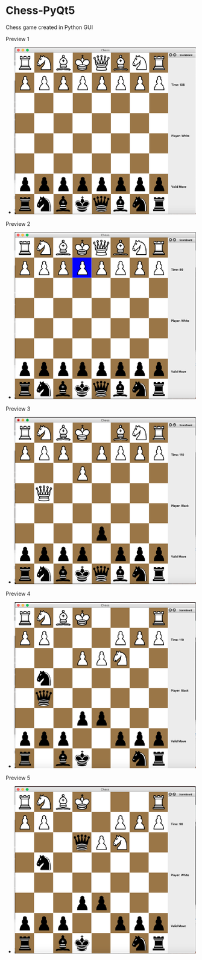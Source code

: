 # Chess-PyQt5
Chess game created in Python GUI

Preview 1
* ![Alt text](Preview/preview1.png)

Preview 2
* ![Alt text](Preview/preview2.png)

Preview 3
* ![Alt text](Preview/preview3.png)

Preview 4
* ![Alt text](Preview/preview4.png)

Preview 5
* ![Alt text](Preview/preview5.png)


